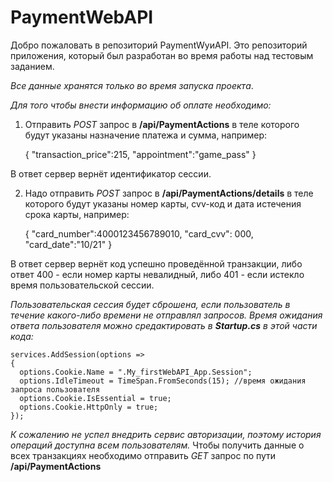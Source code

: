 # PaymentWebAPI

Добро пожаловать в репозиторий PaymentWуиAPI. 
Это репозиторий приложения, который был разработан во время работы над тестовым заданием.

*Все данные хранятся только во время запуска проекта*.

*Для того чтобы внести информацию об оплате необходимо:*

1. Отправить *POST* запрос в **/api/PaymentActions** в теле которого будут указаны назначение платежа и сумма, например:

    {
      "transaction_price":215,
      "appointment":"game_pass"
    }

В ответ сервер вернёт идентификатор сессии.

2. Надо отправить *POST* запрос в **/api/PaymentActions/details** в теле которого будут указаны номер карты, cvv-код и дата истечения срока карты, например:

    {
      "card_number":4000123456789010,
      "card_cvv": 000,
      "card_date":"10/21"
    }

В ответ сервер вернёт код успешно проведённой транзакции, либо ответ 400 - если номер карты невалидный, либо 401 - если истекло время пользовательской сессии.

*Пользовательская сессия будет сброшена, если пользователь в течение какого-либо времени не отправлял запросов. Время ожидания ответа пользователя можно средактировать в **Startup.cs** в этой части кода:*

    services.AddSession(options =>
    {
      options.Cookie.Name = ".My_firstWebAPI_App.Session";
      options.IdleTimeout = TimeSpan.FromSeconds(15); //время ожидания запроса пользователя
      options.Cookie.IsEssential = true;
      options.Cookie.HttpOnly = true;
    });
    
*К сожалению не успел внедрить сервис авторизации, поэтому история операций доступна всем пользователям.*
Чтобы получить данные о всех транзакциях необходимо отправить *GET* запрос по пути **/api/PaymentActions**
    
 
